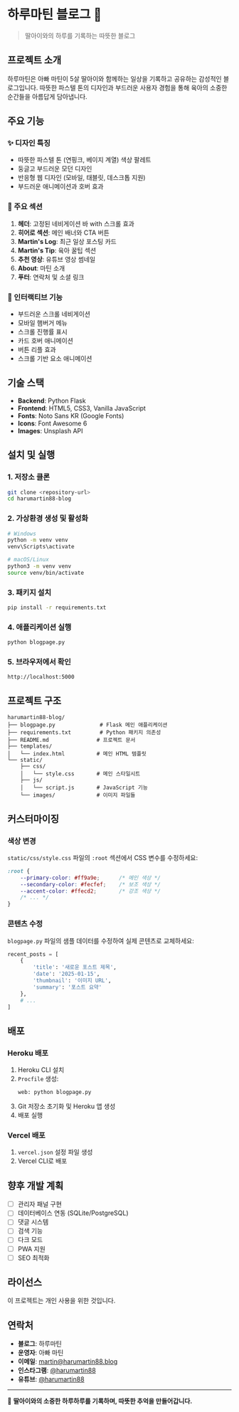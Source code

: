 # 하루마틴 블로그 🌸

> 딸아이와의 하루를 기록하는 따뜻한 블로그

## 프로젝트 소개

하루마틴은 아빠 마틴이 5살 딸아이와 함께하는 일상을 기록하고 공유하는 감성적인 블로그입니다. 
따뜻한 파스텔 톤의 디자인과 부드러운 사용자 경험을 통해 육아의 소중한 순간들을 아름답게 담아냅니다.

## 주요 기능

### ✨ 디자인 특징
- 따뜻한 파스텔 톤 (연핑크, 베이지 계열) 색상 팔레트
- 둥글고 부드러운 모던 디자인
- 반응형 웹 디자인 (모바일, 태블릿, 데스크톱 지원)
- 부드러운 애니메이션과 호버 효과

### 📱 주요 섹션
1. **헤더**: 고정된 네비게이션 바 with 스크롤 효과
2. **히어로 섹션**: 메인 배너와 CTA 버튼
3. **Martin's Log**: 최근 일상 포스팅 카드
4. **Martin's Tip**: 육아 꿀팁 섹션
5. **추천 영상**: 유튜브 영상 썸네일
6. **About**: 마틴 소개
7. **푸터**: 연락처 및 소셜 링크

### 🎯 인터랙티브 기능
- 부드러운 스크롤 네비게이션
- 모바일 햄버거 메뉴
- 스크롤 진행률 표시
- 카드 호버 애니메이션
- 버튼 리플 효과
- 스크롤 기반 요소 애니메이션

## 기술 스택

- **Backend**: Python Flask
- **Frontend**: HTML5, CSS3, Vanilla JavaScript
- **Fonts**: Noto Sans KR (Google Fonts)
- **Icons**: Font Awesome 6
- **Images**: Unsplash API

## 설치 및 실행

### 1. 저장소 클론
```bash
git clone <repository-url>
cd harumartin88-blog
```

### 2. 가상환경 생성 및 활성화
```bash
# Windows
python -m venv venv
venv\Scripts\activate

# macOS/Linux
python3 -m venv venv
source venv/bin/activate
```

### 3. 패키지 설치
```bash
pip install -r requirements.txt
```

### 4. 애플리케이션 실행
```bash
python blogpage.py
```

### 5. 브라우저에서 확인
```
http://localhost:5000
```

## 프로젝트 구조

```
harumartin88-blog/
├── blogpage.py              # Flask 메인 애플리케이션
├── requirements.txt         # Python 패키지 의존성
├── README.md               # 프로젝트 문서
├── templates/
│   └── index.html          # 메인 HTML 템플릿
└── static/
    ├── css/
    │   └── style.css       # 메인 스타일시트
    ├── js/
    │   └── script.js       # JavaScript 기능
    └── images/             # 이미지 파일들
```

## 커스터마이징

### 색상 변경
`static/css/style.css` 파일의 `:root` 섹션에서 CSS 변수를 수정하세요:

```css
:root {
    --primary-color: #ff9a9e;      /* 메인 색상 */
    --secondary-color: #fecfef;    /* 보조 색상 */
    --accent-color: #ffecd2;       /* 강조 색상 */
    /* ... */
}
```

### 콘텐츠 수정
`blogpage.py` 파일의 샘플 데이터를 수정하여 실제 콘텐츠로 교체하세요:

```python
recent_posts = [
    {
        'title': '새로운 포스트 제목',
        'date': '2025-01-15',
        'thumbnail': '이미지 URL',
        'summary': '포스트 요약'
    },
    # ...
]
```

## 배포

### Heroku 배포
1. Heroku CLI 설치
2. `Procfile` 생성:
   ```
   web: python blogpage.py
   ```
3. Git 저장소 초기화 및 Heroku 앱 생성
4. 배포 실행

### Vercel 배포
1. `vercel.json` 설정 파일 생성
2. Vercel CLI로 배포

## 향후 개발 계획

- [ ] 관리자 패널 구현
- [ ] 데이터베이스 연동 (SQLite/PostgreSQL)
- [ ] 댓글 시스템
- [ ] 검색 기능
- [ ] 다크 모드
- [ ] PWA 지원
- [ ] SEO 최적화

## 라이선스

이 프로젝트는 개인 사용을 위한 것입니다.

## 연락처

- **블로그**: 하루마틴
- **운영자**: 아빠 마틴
- **이메일**: martin@harumartin88.blog
- **인스타그램**: [@harumartin88](https://instagram.com/harumartin88)
- **유튜브**: [@harumartin88](https://youtube.com/@harumartin88)

---

💝 **딸아이와의 소중한 하루하루를 기록하며, 따뜻한 추억을 만들어갑니다.** 